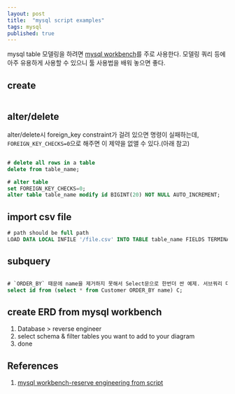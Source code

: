 ```yaml
---
layout: post
title:  "mysql script examples"
tags: mysql
published: true
---
```


mysql table 모델링을 하려면 [mysql workbench](https://www.mysql.com/products/workbench/)를 주로 사용한다. 모델링 쿼리 등에 아주 유용하게 사용할 수 있으니 툴 사용법을 배워 놓으면 좋다.

## create

```sql

```

## alter/delete

alter/delete시 foreign_key constraint가 걸려 있으면 명령이 실패하는데, `FOREIGN_KEY_CHECKS=0`으로 해주면 이 제약을 없앨 수 있다.(아래 참고)

```sql

# delete all rows in a table
delete from table_name;

# alter table
set FOREIGN_KEY_CHECKS=0;
alter table table_name modify id BIGINT(20) NOT NULL AUTO_INCREMENT;

```

## import csv file

```sql
# path should be full path
LOAD DATA LOCAL INFILE '/file.csv' INTO TABLE table_name FIELDS TERMINATED BY ',' ENCLOSED BY '"' LINES TERMINATED BY '\n' (colum1, column2, column3);
```

## subquery

```sql

# `ORDER_BY` 때문에 name을 제거하지 못해서 Select문으로 한번더 싼 예제. 서브쿼리 다음에 그 테이블을 대변하는 테이블 명(아래는 C)이 있어야 함.
select id from (select * from Customer ORDER_BY name) C;
```

## create ERD from mysql workbench

1. Database > reverse engineer
1. select schema & filter tables you want to add to your diagram
1. done


## References
1. [mysql workbench-reserve engineering from script](https://dev.mysql.com/doc/workbench/en/wb-reverse-engineer-create-script.html)



